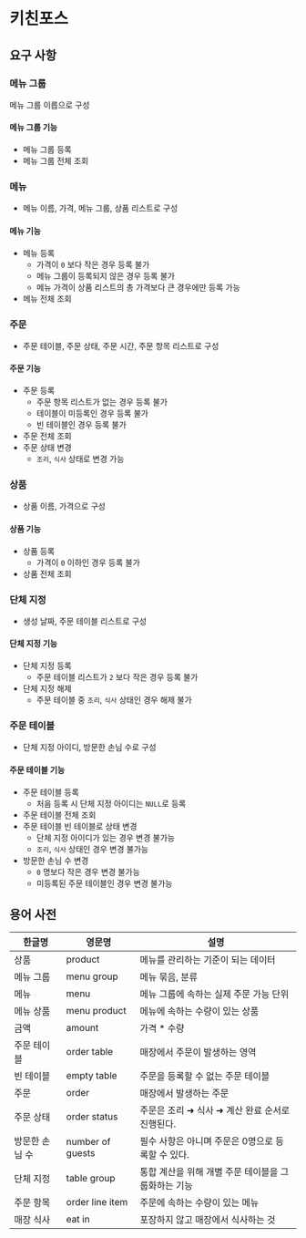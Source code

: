 # 키친포스

## 요구 사항

### 메뉴 그룹
메뉴 그룹 이릅으로 구성
#### 메뉴 그룹 기능
- 메뉴 그룹 등록
- 메뉴 그룹 전체 조회

### 메뉴
- 메뉴 이름, 가격, 메뉴 그룹, 상품 리스트로 구성
#### 메뉴 기능
- 메뉴 등록
  - 가격이 `0` 보다 작은 경우 등록 불가
  - 메뉴 그룹이 등록되지 않은 경우 등록 불가
  - 메뉴 가격이 상품 리스트의 총 가격보다 큰 경우에만 등록 가능
- 메뉴 전체 조회

### 주문
- 주문 테이블, 주문 상태, 주문 시간, 주문 항목 리스트로 구성
#### 주문 기능
- 주문 등록
  - 주문 항목 리스트가 없는 경우 등록 불가
  - 테이블이 미등록인 경우 등록 불가
  - 빈 테이블인 경우 등록 불가
- 주문 전체 조회
- 주문 상태 변경
  - `조리`, `식사` 상태로 변경 가능

### 상품
- 상품 이름, 가격으로 구성
#### 상품 기능
- 상품 등록
  - 가격이 `0` 이하인 경우 등록 불가
- 상품 전체 조회

### 단체 지정
- 생성 날짜, 주문 테이블 리스트로 구성
#### 단체 지정 기능
- 단체 지정 등록
  - 주문 테이블 리스트가 `2` 보다 작은 경우 등록 불가
- 단체 지정 해제
  - 주문 테이블 중 `조리`, `식사` 상태인 경우 해제 불가

### 주문 테이블
- 단체 지정 아이디, 방문한 손님 수로 구성
#### 주문 테이블 기능
- 주문 테이블 등록
  - 처음 등록 시 단체 지정 아이디는 `NULL`로 등록
- 주문 테이블 전체 조회
- 주문 테이블 빈 테이블로 상태 변경
  - 단체 지정 아이디가 있는 경우 변경 불가능
  - `조리`, `식사` 상태인 경우 변경 불가능
- 방문한 손님 수 변경
  - `0` 명보다 작은 경우 변경 불가능
  - 미등록된 주문 테이블인 경우 변경 불가능 

## 용어 사전

| 한글명 | 영문명 | 설명 |
| --- | --- | --- |
| 상품 | product | 메뉴를 관리하는 기준이 되는 데이터 |
| 메뉴 그룹 | menu group | 메뉴 묶음, 분류 |
| 메뉴 | menu | 메뉴 그룹에 속하는 실제 주문 가능 단위 |
| 메뉴 상품 | menu product | 메뉴에 속하는 수량이 있는 상품 |
| 금액 | amount | 가격 * 수량 |
| 주문 테이블 | order table | 매장에서 주문이 발생하는 영역 |
| 빈 테이블 | empty table | 주문을 등록할 수 없는 주문 테이블 |
| 주문 | order | 매장에서 발생하는 주문 |
| 주문 상태 | order status | 주문은 조리 ➜ 식사 ➜ 계산 완료 순서로 진행된다. |
| 방문한 손님 수 | number of guests | 필수 사항은 아니며 주문은 0명으로 등록할 수 있다. |
| 단체 지정 | table group | 통합 계산을 위해 개별 주문 테이블을 그룹화하는 기능 |
| 주문 항목 | order line item | 주문에 속하는 수량이 있는 메뉴 |
| 매장 식사 | eat in | 포장하지 않고 매장에서 식사하는 것 |
